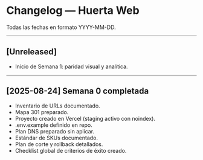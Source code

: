 # Changelog — Huerta Web

Todas las fechas en formato YYYY-MM-DD.

---

## [Unreleased]
- Inicio de Semana 1: paridad visual y analítica.

---

## [2025-08-24] Semana 0 completada
- Inventario de URLs documentado.
- Mapa 301 preparado.
- Proyecto creado en Vercel (staging activo con noindex).
- .env.example definido en repo.
- Plan DNS preparado sin aplicar.
- Estándar de SKUs documentado.
- Plan de corte y rollback detallados.
- Checklist global de criterios de éxito creado.
